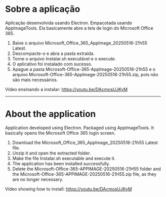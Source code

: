 # Sobre a aplicação

Aplicação desenvolvida usando Electron. Empacotada usando AppImageTools. Ela basicamente abre a tela de login do Microsoft Office 365.

1. Baixe o arquivo Microsoft_Office_365_AppImage_20250516-21h55 Latest.
2. Descompacte-o e abra a pasta extraída.
3. Torne o arquivo Instalar.sh executável e o execute.
4. O aplicativo foi instalado com sucesso.
5. Apague a pasta Microsoft-Office-365-AppImage-20250516-21h55 e o arquivo Microsoft-Office-365-AppImage-20250516-21h55.zip, pois não são mais necessários.

Vídeo ensinando a instalar:
https://youtu.be/DAcmosUJKyM

---

# About the application

Application developed using Electron. Packaged using AppImageTools. It basically opens the Microsoft Office 365 login screen.

1. Download the Microsoft_Office_365_AppImage_20250516-21h55 Latest file.
2. Unzip it and open the extracted folder.
3. Make the file Instalar.sh executable and execute it.
4. The application has been installed successfully.
5. Delete the Microsoft-Office-365-APPIMAGE-20250516-21H55 folder and the Microsoft-Office-365-APPIMAGE-20250516-21H55.zip file, as they are no longer necessary.

Video showing how to install:
https://youtu.be/DAcmosUJKyM
